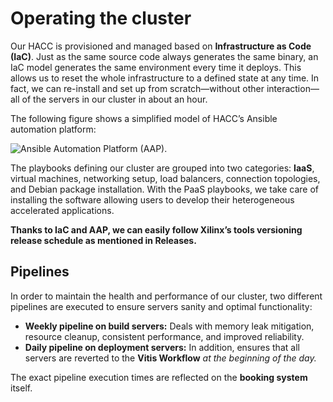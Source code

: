 # Operating the cluster

Our HACC is provisioned and managed based on **Infrastructure as Code (IaC)**. Just as the same source code always generates the same binary, an IaC model generates the same environment every time it deploys. This allows us to reset the whole infrastructure to a defined state at any time. In fact, we can re-install and set up from scratch—without other interaction—all of the servers in our cluster in about an hour.

The following figure shows a simplified model of HACC’s Ansible automation platform:

![Ansible Automation Platform (AAP).](./ansible.png "Ansible Automation Platform (AAP).")

The playbooks defining our cluster are grouped into two categories: **IaaS**, virtual machines, networking setup, load balancers, connection topologies, and Debian package installation. With the PaaS playbooks, we take care of installing the software allowing users to develop their heterogeneous accelerated applications. 

**Thanks to IaC and AAP, we can easily follow Xilinx’s tools versioning release schedule as mentioned in **Releases.****

## Pipelines

In order to maintain the health and performance of our cluster, two different pipelines are executed to ensure servers sanity and optimal functionality: 

* **Weekly pipeline on build servers:** Deals with memory leak mitigation, resource cleanup, consistent performance, and improved reliability.
* **Daily pipeline on deployment servers:** In addition, ensures that all servers are reverted to the **Vitis Workflow** *at the beginning of the day.*

The exact pipeline execution times are reflected on the **booking system** itself. 
